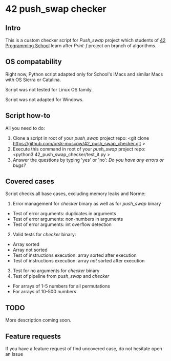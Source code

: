 # 42 push_swap checker

## Intro
This is a custom checker script for _Push_swap_ project which students of [42 Programming School](https://en.wikipedia.org/wiki/42_(school)) learn after _Print-f_ project on branch of algorithms. 

## OS compatability
Right now, Python script adapted only for School's iMacs and similar Macs with OS Sierra or Catalina. 

Script was not tested for Linux OS family.

Script was not adapted for Windows.

## Script how-to

All you need to do:
1. Clone a script in root of your _push_swap_ project repo:
	<git clone https://github.com/orsk-moscow/42_push_swap_checker.git >
2. Execute this command in root of your _push_swap_ project repo:
	<python3 42_push_swap_checker/test_it.py >
3. Answer the questions by typing 'yes' or 'no':
_Do you have any errors or bugs?_

## Covered cases
Script checks all base cases, excluding memory leaks and Norme:
1. Error management for _checker_ binary as well as for _push_swap_ binary
- Test of error arguments: duplicates in arguments 
- Test of error arguments: non-numbers in arguments
- Test of error arguments: int overflow detection
2. Valid tests for _checker_ binary:
- Array sorted
- Array not sorted
- Test of instructions execution: array sorted after execution
- Test of instructions execution: array _not_ sorted after execution
3. Test for no arguments for _checker_ binary
4. Test of pipeline from _push_swap_ and _checker_
- For arrays of 1-5 numbers for all permutations
- For arrays of 10-500 numbers

## TODO
More description coming soon.

## Feature requests
If you have a feature request of find uncovered case, do not hesitate open an Issue
